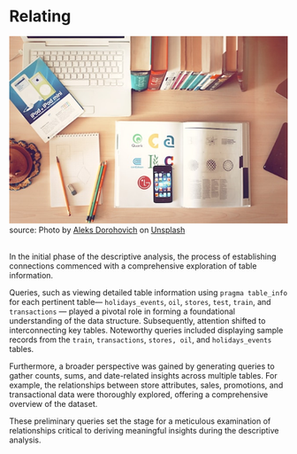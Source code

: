 # Relating

<img src="../../src/images/aleks-dorohovich-nJdwUHmaY8A-unsplash.jpg" style="width: 981px;" /><br> source: Photo by <a href="https://unsplash.com/@doctype?utm_content=creditCopyText&utm_medium=referral&utm_source=unsplash">Aleks Dorohovich</a> on <a href="https://unsplash.com/photos/pencils-and-smartphone-on-top-of-books-nJdwUHmaY8A?utm_content=creditCopyText&utm_medium=referral&utm_source=unsplash">Unsplash</a>
<br>
<br>

In the initial phase of the descriptive analysis, the process of establishing connections commenced with a comprehensive exploration of table information.

Queries, such as viewing detailed table information using `pragma table_info` for each pertinent table— `holidays_events`, `oil`, `stores`, `test`, `train`, and `transactions` — played a pivotal role in forming a foundational understanding of the data structure. Subsequently, attention shifted to interconnecting key tables. Noteworthy queries included displaying sample records from the `train`, `transactions`, `stores, oil`, and `holidays_events` tables.

Furthermore, a broader perspective was gained by generating queries to gather counts, sums, and date-related insights across multiple tables. For example, the relationships between store attributes, sales, promotions, and transactional data were thoroughly explored, offering a comprehensive overview of the dataset. 

These preliminary queries set the stage for a meticulous examination of relationships critical to deriving meaningful insights during the descriptive analysis.
<br>
<br>
<br>
<br>
<br>
<br>
<br>
<br>
<br>
<br>
